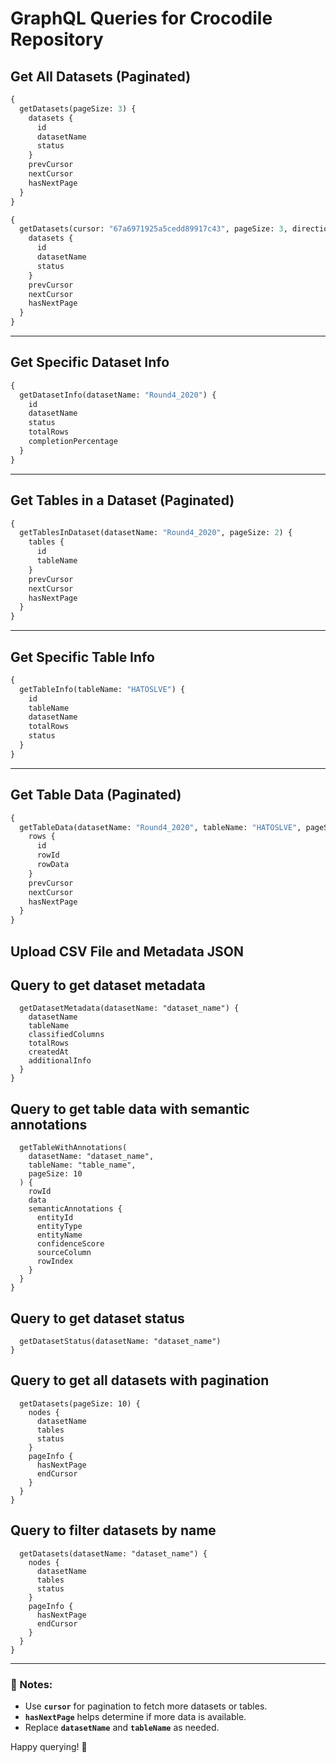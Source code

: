 # GraphQL Queries for Crocodile Repository

## Get All Datasets (Paginated)

```graphql
{
  getDatasets(pageSize: 3) {
    datasets {
      id
      datasetName
      status
    }
    prevCursor
    nextCursor 
    hasNextPage
  }
}
```

```graphql
{
  getDatasets(cursor: "67a6971925a5cedd89917c43", pageSize: 3, direction: "next") {
    datasets {
      id
      datasetName
      status
    }
    prevCursor
    nextCursor 
    hasNextPage
  }
}
```

---

## Get Specific Dataset Info

```graphql
{
  getDatasetInfo(datasetName: "Round4_2020") {
    id
    datasetName
    status
    totalRows
    completionPercentage
  }
}
```

---

## Get Tables in a Dataset (Paginated)

```graphql
{
  getTablesInDataset(datasetName: "Round4_2020", pageSize: 2) {
    tables {
      id
      tableName
    }
    prevCursor
    nextCursor
    hasNextPage
  }
}
```

---

## Get Specific Table Info

```graphql
{
  getTableInfo(tableName: "HATOSLVE") {
    id
    tableName
    datasetName
    totalRows
    status
  }
}
```

---

## Get Table Data (Paginated)

```graphql
{
  getTableData(datasetName: "Round4_2020", tableName: "HATOSLVE", pageSize: 3) {
    rows {
      id
      rowId
      rowData
    }
    prevCursor
    nextCursor
    hasNextPage
  }
}
```

## Upload CSV File and Metadata JSON
## Query to get dataset metadata

```query GetDatasetMetadata {
  getDatasetMetadata(datasetName: "dataset_name") {
    datasetName
    tableName
    classifiedColumns
    totalRows
    createdAt
    additionalInfo
  }
}
```

## Query to get table data with semantic annotations

```query GetTableWithAnnotations {
  getTableWithAnnotations(
    datasetName: "dataset_name", 
    tableName: "table_name", 
    pageSize: 10
  ) {
    rowId
    data
    semanticAnnotations {
      entityId
      entityType
      entityName
      confidenceScore
      sourceColumn
      rowIndex
    }
  }
}
```

## Query to get dataset status 
```query GetDatasetStatus {
  getDatasetStatus(datasetName: "dataset_name")
}
```

## Query to get all datasets with pagination 

```query GetDatasets {
  getDatasets(pageSize: 10) {
    nodes {
      datasetName
      tables
      status
    }
    pageInfo {
      hasNextPage
      endCursor
    }
  }
}
```

## Query to filter datasets by name 

```query GetFilteredDatasets {
  getDatasets(datasetName: "dataset_name") {
    nodes {
      datasetName
      tables
      status
    }
    pageInfo {
      hasNextPage
      endCursor
    }
  }
}
```


---

### 📌 Notes:
- Use **`cursor`** for pagination to fetch more datasets or tables.
- **`hasNextPage`** helps determine if more data is available.
- Replace **`datasetName`** and **`tableName`** as needed.

Happy querying! 🚀
